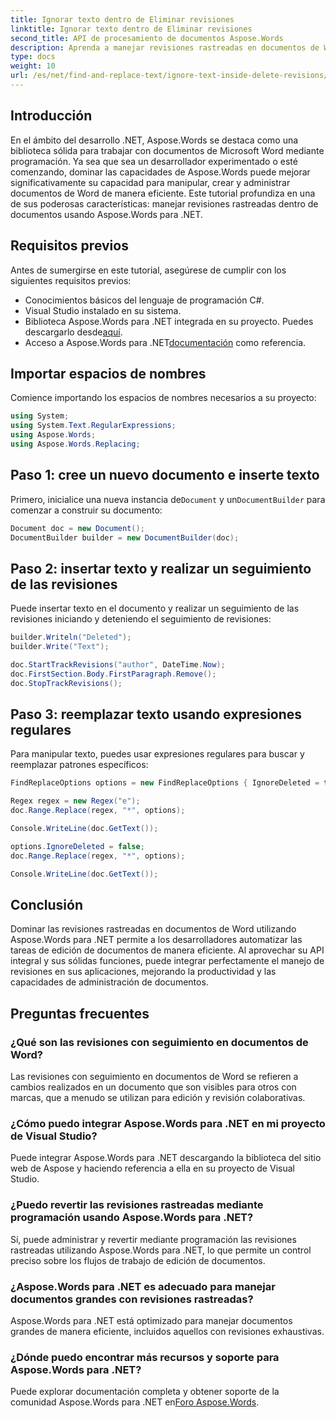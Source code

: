 ```yaml
---
title: Ignorar texto dentro de Eliminar revisiones
linktitle: Ignorar texto dentro de Eliminar revisiones
second_title: API de procesamiento de documentos Aspose.Words
description: Aprenda a manejar revisiones rastreadas en documentos de Word usando Aspose.Words para .NET. Domine la automatización de documentos con este completo tutorial.
type: docs
weight: 10
url: /es/net/find-and-replace-text/ignore-text-inside-delete-revisions/
---
```

## Introducción

En el ámbito del desarrollo .NET, Aspose.Words se destaca como una biblioteca sólida para trabajar con documentos de Microsoft Word mediante programación. Ya sea que sea un desarrollador experimentado o esté comenzando, dominar las capacidades de Aspose.Words puede mejorar significativamente su capacidad para manipular, crear y administrar documentos de Word de manera eficiente. Este tutorial profundiza en una de sus poderosas características: manejar revisiones rastreadas dentro de documentos usando Aspose.Words para .NET.

## Requisitos previos

Antes de sumergirse en este tutorial, asegúrese de cumplir con los siguientes requisitos previos:
- Conocimientos básicos del lenguaje de programación C#.
- Visual Studio instalado en su sistema.
-  Biblioteca Aspose.Words para .NET integrada en su proyecto. Puedes descargarlo desde[aquí](https://releases.aspose.com/words/net/).
- Acceso a Aspose.Words para .NET[documentación](https://reference.aspose.com/words/net/) como referencia.

## Importar espacios de nombres

Comience importando los espacios de nombres necesarios a su proyecto:
```csharp
using System;
using System.Text.RegularExpressions;
using Aspose.Words;
using Aspose.Words.Replacing;
```
## Paso 1: cree un nuevo documento e inserte texto

 Primero, inicialice una nueva instancia de`Document` y un`DocumentBuilder` para comenzar a construir su documento:
```csharp
Document doc = new Document();
DocumentBuilder builder = new DocumentBuilder(doc);
```

## Paso 2: insertar texto y realizar un seguimiento de las revisiones

Puede insertar texto en el documento y realizar un seguimiento de las revisiones iniciando y deteniendo el seguimiento de revisiones:
```csharp
builder.Writeln("Deleted");
builder.Write("Text");

doc.StartTrackRevisions("author", DateTime.Now);
doc.FirstSection.Body.FirstParagraph.Remove();
doc.StopTrackRevisions();
```

## Paso 3: reemplazar texto usando expresiones regulares

Para manipular texto, puedes usar expresiones regulares para buscar y reemplazar patrones específicos:
```csharp
FindReplaceOptions options = new FindReplaceOptions { IgnoreDeleted = true };

Regex regex = new Regex("e");
doc.Range.Replace(regex, "*", options);

Console.WriteLine(doc.GetText());

options.IgnoreDeleted = false;
doc.Range.Replace(regex, "*", options);

Console.WriteLine(doc.GetText());
```

## Conclusión

Dominar las revisiones rastreadas en documentos de Word utilizando Aspose.Words para .NET permite a los desarrolladores automatizar las tareas de edición de documentos de manera eficiente. Al aprovechar su API integral y sus sólidas funciones, puede integrar perfectamente el manejo de revisiones en sus aplicaciones, mejorando la productividad y las capacidades de administración de documentos.

## Preguntas frecuentes

### ¿Qué son las revisiones con seguimiento en documentos de Word?
Las revisiones con seguimiento en documentos de Word se refieren a cambios realizados en un documento que son visibles para otros con marcas, que a menudo se utilizan para edición y revisión colaborativas.

### ¿Cómo puedo integrar Aspose.Words para .NET en mi proyecto de Visual Studio?
Puede integrar Aspose.Words para .NET descargando la biblioteca del sitio web de Aspose y haciendo referencia a ella en su proyecto de Visual Studio.

### ¿Puedo revertir las revisiones rastreadas mediante programación usando Aspose.Words para .NET?
Sí, puede administrar y revertir mediante programación las revisiones rastreadas utilizando Aspose.Words para .NET, lo que permite un control preciso sobre los flujos de trabajo de edición de documentos.

### ¿Aspose.Words para .NET es adecuado para manejar documentos grandes con revisiones rastreadas?
Aspose.Words para .NET está optimizado para manejar documentos grandes de manera eficiente, incluidos aquellos con revisiones exhaustivas.

### ¿Dónde puedo encontrar más recursos y soporte para Aspose.Words para .NET?
Puede explorar documentación completa y obtener soporte de la comunidad Aspose.Words para .NET en[Foro Aspose.Words](https://forum.aspose.com/c/words/8).
